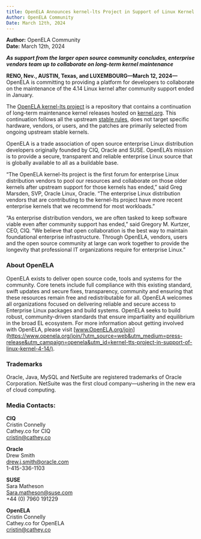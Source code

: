 ```yaml
---
title: OpenELA Announces kernel-lts Project in Support of Linux Kernel 4.14
Author: OpenELA Community
Date: March 12th, 2024
---
```

__Author:__ OpenELA Community \
__Date:__ March 12th, 2024

***As support from the larger open source community concludes, enterprise vendors team up to collaborate on long-term kernel maintenance***

**RENO, Nev., AUSTIN, Texas, and LUXEMBOURG—March 12, 2024—** OpenELA is committing to providing a platform for developers to collaborate on the maintenance of the 4.14 Linux kernel after community support ended in January.

The [OpenELA kernel-lts project](https://github.com/openela/kernel-lts) is a repository that contains a continuation of long-term maintenance kernel releases hosted on [kernel.org](https://www.kernel.org/category/releases.html). This continuation follows all the upstream [stable rules](https://www.kernel.org/doc/html/latest/process/stable-kernel-rules.html), does not target specific hardware, vendors, or users, and the patches are primarily selected from ongoing upstream stable kernels.

OpenELA is a trade association of open source enterprise Linux distribution developers originally founded by CIQ, Oracle and SUSE. OpenELA’s mission is to provide a secure, transparent and reliable enterprise Linux source that is globally available to all as a buildable base. 

“The OpenELA kernel-lts project is the first forum for enterprise Linux distribution vendors to pool our resources and collaborate on those older kernels after upstream support for those kernels has ended,” said Greg Marsden, SVP, Oracle Linux, Oracle. “The enterprise Linux distribution vendors that are contributing to the kernel-lts project have more recent enterprise kernels that we recommend for most workloads.”

“As enterprise distribution vendors, we are often tasked to keep software viable even after community support has ended,” said Gregory M. Kurtzer, CEO, CIQ. “We believe that open collaboration is the best way to maintain foundational enterprise infrastructure. Through OpenELA, vendors, users and the open source community at large can work together to provide the longevity that professional IT organizations require for enterprise Linux.” 

### About OpenELA
OpenELA exists to deliver open source code, tools and systems for the community. Core tenets include full compliance with this existing standard, swift updates and secure fixes, transparency, community and ensuring that these resources remain free and redistributable for all. OpenELA welcomes all organizations focused on delivering reliable and secure access to Enterprise Linux packages and build systems. OpenELA seeks to build robust, community-driven standards that ensure impartiality and equilibrium in the broad EL ecosystem. For more information about getting involved with OpenELA, please visit [www.OpenELA.org/join](https://www.openela.org/join/?utm_source=web&utm_medium=press-release&utm_campaign=openela&utm_id=kernel-tts-project-in-support-of-linux-kernel-4-14/).

### Trademarks
Oracle, Java, MySQL and NetSuite are registered trademarks of Oracle Corporation. NetSuite was the first cloud company—ushering in the new era of cloud computing.

### Media Contacts:
**CIQ**\
Cristin Connelly\
Cathey.co for CIQ\
cristin@cathey.co

**Oracle**\
Drew Smith\
drew.j.smith@oracle.com\
1-415-336-1103

**SUSE**\
Sara Matheson\
Sara.matheson@suse.com\
+44 (0) 7960 191229

**OpenELA**\
Cristin Connelly\
Cathey.co for OpenELA\
cristin@cathey.co 

